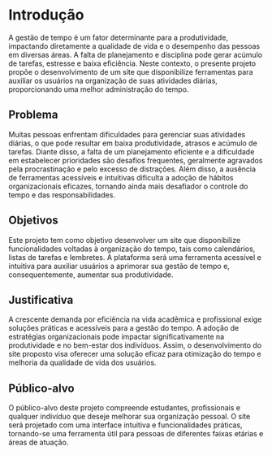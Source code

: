 # Introdução

A gestão de tempo é um fator determinante para a produtividade, impactando diretamente a qualidade de vida e o desempenho das pessoas em diversas áreas. A falta de planejamento e disciplina pode gerar acúmulo de tarefas, estresse e baixa eficiência. Neste contexto, o presente projeto propõe o desenvolvimento de um site que disponibilize ferramentas para auxiliar os usuários na organização de suas atividades diárias, proporcionando uma melhor administração do tempo.

## Problema

Muitas pessoas enfrentam dificuldades para gerenciar suas atividades diárias, o que pode resultar em baixa produtividade, atrasos e acúmulo de tarefas. Diante disso, a falta de um planejamento eficiente e a dificuldade em estabelecer prioridades são desafios frequentes, geralmente agravados pela procrastinação e pelo excesso de distrações. Além disso, a ausência de ferramentas acessíveis e intuitivas dificulta a adoção de hábitos organizacionais eficazes, tornando ainda mais desafiador o controle do tempo e das responsabilidades.

## Objetivos

Este projeto tem como objetivo desenvolver um site que disponibilize funcionalidades voltadas à organização do tempo, tais como calendários, listas de tarefas e lembretes. A plataforma será uma ferramenta acessível e intuitiva para auxiliar usuários a aprimorar sua gestão de tempo e, consequentemente, aumentar sua produtividade.

## Justificativa

A crescente demanda por eficiência na vida acadêmica e profissional exige soluções práticas e acessíveis para a gestão do tempo. A adoção de estratégias organizacionais pode impactar significativamente na produtividade e no bem-estar dos indivíduos. Assim, o desenvolvimento do site proposto visa oferecer uma solução eficaz para otimização do tempo e melhoria da qualidade de vida dos usuários.

## Público-alvo

O público-alvo deste projeto compreende estudantes, profissionais e qualquer indivíduo que deseje melhorar sua organização pessoal. O site será projetado com uma interface intuitiva e funcionalidades práticas, tornando-se uma ferramenta útil para pessoas de diferentes faixas etárias e áreas de atuação.
